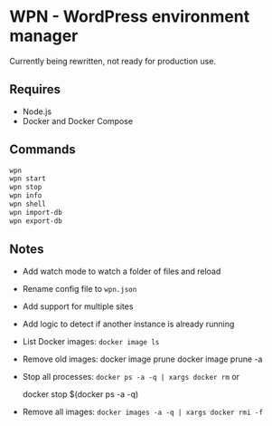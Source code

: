 # WPN - WordPress environment manager

Currently being rewritten, not ready for production use.

## Requires

- Node.js
- Docker and Docker Compose


## Commands

```sh
wpn
wpn start
wpn stop
wpn info
wpn shell
wpn import-db
wpn export-db
```

## Notes

- Add watch mode to watch a folder of files and reload

- Rename config file to `wpn.json`

- Add support for multiple sites 
- Add logic to detect if another instance is already running

- List Docker images: `docker image ls`
- Remove old images: 
  docker image prune
  docker image prune -a

- Stop all processes: `docker ps -a -q | xargs docker rm` or

  docker stop $(docker ps -a -q)
- Remove all images: `docker images -a -q | xargs docker rmi -f`


